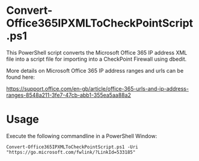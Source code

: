 # Convert-Office365IPXMLToCheckPointScript.ps1

This PowerShell script converts the Microsoft Office 365 IP address XML file into a script file for importing
into a CheckPoint Firewall using dbedit.

More details on Microsoft Office 365 IP address ranges and urls can be found here:

https://support.office.com/en-gb/article/office-365-urls-and-ip-address-ranges-8548a211-3fe7-47cb-abb1-355ea5aa88a2


Usage
========
Execute the following commandline in a PowerShell Window:

	Convert-Office365IPXMLToCheckPointScript.ps1 -Uri "https://go.microsoft.com/fwlink/?LinkId=533185"
	
